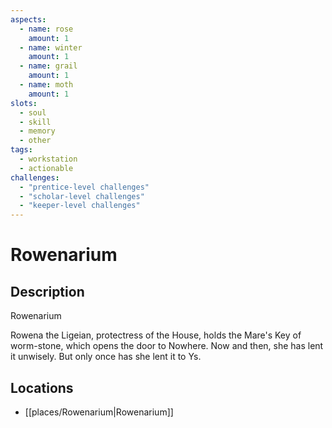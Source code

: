 ```yaml
---
aspects: 
  - name: rose
    amount: 1
  - name: winter
    amount: 1
  - name: grail
    amount: 1
  - name: moth
    amount: 1
slots:
  - soul
  - skill
  - memory
  - other
tags:
  - workstation
  - actionable
challenges:
  - "prentice-level challenges"
  - "scholar-level challenges"
  - "keeper-level challenges"
---
```


# Rowenarium

## Description
Rowenarium

Rowena the Ligeian, protectress of the House, holds the Mare's Key of worm-stone, which opens the door to Nowhere. Now and then, she has lent it unwisely. But only once has she lent it to Ys.
## Locations
- [[places/Rowenarium|Rowenarium]]
